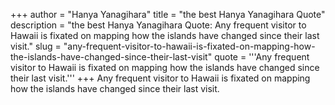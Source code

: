 +++
author = "Hanya Yanagihara"
title = "the best Hanya Yanagihara Quote"
description = "the best Hanya Yanagihara Quote: Any frequent visitor to Hawaii is fixated on mapping how the islands have changed since their last visit."
slug = "any-frequent-visitor-to-hawaii-is-fixated-on-mapping-how-the-islands-have-changed-since-their-last-visit"
quote = '''Any frequent visitor to Hawaii is fixated on mapping how the islands have changed since their last visit.'''
+++
Any frequent visitor to Hawaii is fixated on mapping how the islands have changed since their last visit.
